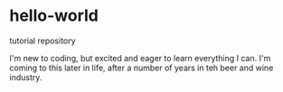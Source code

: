 # hello-world
tutorial repository

I'm new to coding, but excited and eager to learn everything I can. I'm coming to this later in life, after a number of years in teh beer and wine industry.

